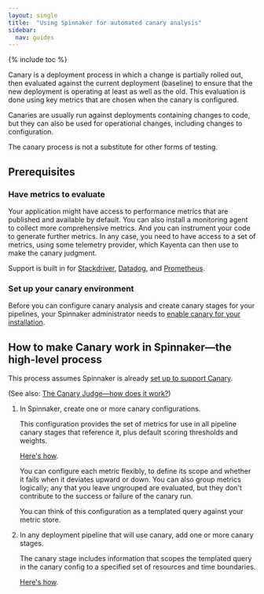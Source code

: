 ```yaml
---
layout: single
title:  "Using Spinnaker for automated canary analysis"
sidebar:
  nav: guides
---
```


{% include toc %}


Canary is a deployment process in which a change is partially rolled out, then
evaluated against the current deployment (baseline) to ensure that the new
deployment is operating at least as well as the old. This evaluation is done
using key metrics that are chosen when the canary is configured.

Canaries are usually run against deployments containing changes to code, but they
can also be used for operational changes, including changes to configuration.

The canary process is not a substitute for other forms of testing.

## Prerequisites

### Have metrics to evaluate

Your application might have access to performance metrics that are published and
available by default. You can also install a monitoring agent to collect more
comprehensive metrics. And you can instrument your code to generate further
metrics. In any case, you need to have access to a set of metrics, using some
telemetry provider, which Kayenta can then use to make the canary judgment.

Support is built in for [Stackdriver](https://cloud.google.com/stackdriver/docs/),
[Datadog](https://docs.datadoghq.com/), and
[Prometheus](https://prometheus.io/docs/introduction/overview/).

### Set up your canary environment

Before you can configure canary analysis and create canary stages for your
pipelines, your Spinnaker administrator needs to [enable canary for your
installation](/setup/canary/).

## How to make Canary work in Spinnaker&mdash;the high-level process

This process assumes Spinnaker is already [set up to support Canary](/setup/canary/).

(See also: [The Canary Judge&mdash;how does it work?](/guides/user/canary/judge/))

1. In Spinnaker, create one or more canary configurations.

   This configuration provides the set of metrics for use in all pipeline
   canary stages that reference it, plus default scoring thresholds and weights.

   [Here's how](/guides/user/canary/config/).

   You can configure each metric flexibly, to define its scope and whether it
   fails when it deviates upward or down. You can also group metrics logically;
   any that you leave ungrouped are evaluated, but they don't contribute to the
   success or failure of the canary run.

   You can think of this configuration as a templated query against your metric
   store.

1. In any deployment pipeline that will use canary, add one or more canary
stages.

   The canary stage includes information that scopes the templated query in the
   canary config  to a specified set of resources and time boundaries.

   [Here's how](/guides/user/canary/stage/).
